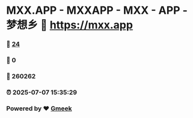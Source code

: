 # MXX.APP - MXXAPP - MXX - APP -  梦想乡 :link: https://mxx.app 
### :page_facing_up: [24](https://mxx.app/tag.html) 
### :speech_balloon: 0 
### :hibiscus: 260262 
### :alarm_clock: 2025-07-07 15:35:29 
### Powered by :heart: [Gmeek](https://github.com/Meekdai/Gmeek)
